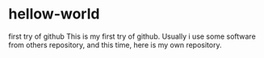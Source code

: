 # hellow-world
first try of github
This is my first try of github. Usually i use some software from others repository, and this time, here is my own repository.
